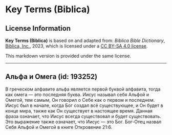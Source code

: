 # Key Terms (Biblica)

## License Information

**Key Terms (Biblica)** is based on and adapted from: _Biblica Bible Dictionary_, [Biblica, Inc.](https://www.biblica.com/), 2023, which is licensed under a [CC BY-SA 4.0 license](https://creativecommons.org/licenses/by-sa/4.0/legalcode.en).

This markdown version is provided under the same license.



--------------------------------

## Альфа и Омега (id: 193252)

В греческом алфавите альфа является первой буквой алфавита, тогда как омега — это последняя буква. Иисус называл себя Альфой и Омегой, тем самым, Он говорил о Себе как о первом и последнем. Иисус был в начале, когда Бог создал всё существующее, и Он будет в конце мира, также как Он существует в настоящее время. Данная фраза означает, что Иисус всегда существовал и будет существовать. Это выражение также означает, что Иисус — это Бог. Бог\-Отец назвал Себя Альфой и Омегой в книге Откровение 21:6\.


